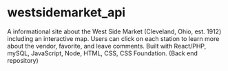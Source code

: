 # westsidemarket_api
A informational site about the West Side Market (Cleveland, Ohio, est. 1912) including an interactive map. Users can click on each station to learn more about the vendor, favorite, and leave comments. Built with React/PHP, mySQL, JavaScript, Node, HTML, CSS, CSS Foundation. (Back end repository)
